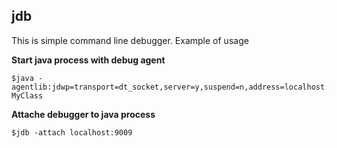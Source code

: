 ## jdb

This is simple command line debugger. Example of usage

**Start java process with debug agent**

    $java -agentlib:jdwp=transport=dt_socket,server=y,suspend=n,address=localhost:9009 MyClass
    
**Attache debugger to java process**

    $jdb -attach localhost:9009
    
